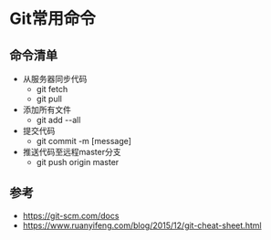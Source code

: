 # Git常用命令

## 命令清单

- 从服务器同步代码
  - git fetch
  - git pull
- 添加所有文件
  - git add --all
- 提交代码
  - git commit -m [message]
- 推送代码至远程master分支
  - git push origin master



## 参考

-   https://git-scm.com/docs 
- https://www.ruanyifeng.com/blog/2015/12/git-cheat-sheet.html 